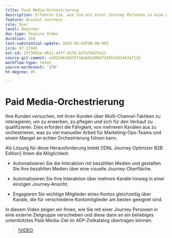```yaml
---
title: Paid Media-Orchestrierung
description: Erfahren Sie, wie Sie mit einer Journey Personen in eine externe Zielgruppe verschieben können, die Sie dann an ein beliebiges unterstütztes Paid-Media-Ziel im AEP-Zielkatalog senden können.
feature: Account Journeys
role: User
level: Beginner
doc-type: Feature Video
duration: 318
last-substantial-update: 2025-03-04T00:00:00Z
jira: KT-17445
exl-id: 25f3692e-d611-44ff-92f6-b2fe7d427e11
source-git-commit: a39154610df6f18a602d00d7249fe581463a7133
workflow-type: tm+mt
source-wordcount: '170'
ht-degree: 0%

---
```


# Paid Media-Orchestrierung

Ihre Kunden versuchen, mit ihren Kunden über Multi-Channel-Taktiken zu interagieren, um zu erwerben, zu pflegen und sich für den Verkauf zu qualifizieren. Dies erfordert die Fähigkeit, von mehreren Kanälen aus zu orchestrieren, was zu viel manueller Arbeit für Marketing-Ops-Teams und einem Mangel an echter Orchestrierung führen kann.

Als Lösung für diese Herausforderung bietet [!DNL Journey Optimizer B2B Edition] Ihnen die Möglichkeit:

* Automatisieren Sie die Interaktion mit bezahlten Medien und gestalten Sie Ihre bezahlten Medien über eine visuelle Journey-Oberfläche.

* Automatisieren Sie Ihre Interaktion über mehrere Kanäle hinweg in einer einzigen Journey-Ansicht.

* Engagieren Sie wichtige Mitglieder eines Kontos gleichzeitig über Kanäle, die für verschiedene Kontomitglieder am besten geeignet sind.

In diesem Video zeigen wir Ihnen, wie Sie mit einer Journey Personen in eine externe Zielgruppe verschieben und diese dann an ein beliebiges unterstütztes Paid-Media-Ziel im AEP-Zielkatalog übertragen können.

>[!VIDEO](https://video.tv.adobe.com/v/3448681/?learn=on&enablevpops&captions=ger)
